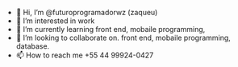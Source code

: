 - 👋 Hi, I’m @futuroprogramadorwz (zaqueu)
- 👀 I’m interested in work
- 🌱 I’m currently learning front end,
mobaile programming,
- 💞️ I’m looking to collaborate on. front end,
mobaile programming,
database.
- 📫 How to reach me +55 44 99924-0427

<!---
futuroprogramadorwz/futuroprogramadorwz is a ✨ special ✨ repository because its `README.md` (this file) appears on your GitHub profile.
You can click the Preview link to take a look at your changes.
--->

